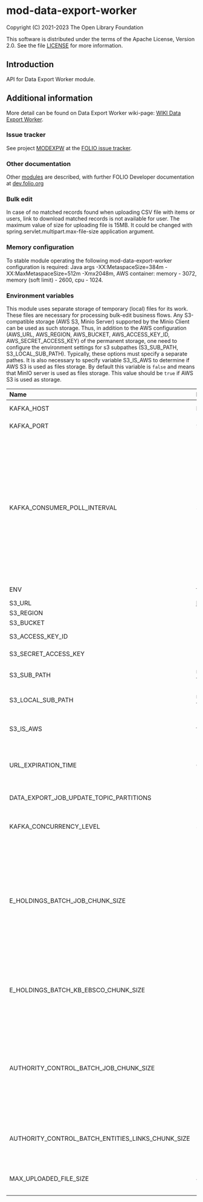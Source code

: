 # mod-data-export-worker

Copyright (C) 2021-2023 The Open Library Foundation

This software is distributed under the terms of the Apache License,
Version 2.0. See the file [LICENSE](LICENSE) for more information.

## Introduction
API for Data Export Worker module.

## Additional information
More detail can be found on Data Export Worker wiki-page: [WIKI Data Export Worker](https://wiki.folio.org/pages/viewpage.action?pageId=52134948).

### Issue tracker
See project [MODEXPW](https://issues.folio.org/browse/MODEXPW)
at the [FOLIO issue tracker](https://dev.folio.org/guidelines/issue-tracker).

### Other documentation
Other [modules](https://dev.folio.org/source-code/#server-side) are described,
with further FOLIO Developer documentation at
[dev.folio.org](https://dev.folio.org/)

### Bulk edit
In case of no matched records found when uploading CSV file with items or users, link to download matched records is not available for user.
The maximum value of size for uploading file is 15MB. It could be changed with spring.servlet.multipart.max-file-size application argument.

### Memory configuration
To stable module operating the following mod-data-export-worker configuration is required: Java args -XX:MetaspaceSize=384m -XX:MaxMetaspaceSize=512m -Xmx2048m,
AWS container: memory - 3072, memory (soft limit) - 2600, cpu - 1024.

### Environment variables
This module uses separate storage of temporary (local) files for its work. These files are necessary for processing bulk-edit business flows. 
Any S3-compatible storage (AWS S3, Minio Server) supported by the Minio Client can be used as such storage. Thus, in addition to the 
AWS configuration (AWS_URL, AWS_REGION, AWS_BUCKET, AWS_ACCESS_KEY_ID, AWS_SECRET_ACCESS_KEY) of the permanent storage, 
one need to configure the environment settings for s3 subpathes (S3_SUB_PATH, S3_LOCAL_SUB_PATH). 
Typically, these options must specify a separate pathes.
It is also necessary to specify variable S3_IS_AWS to determine if AWS S3 is used as files storage. By default this variable is `false` and means that MinIO server is used as files storage.
This value should be `true` if AWS S3 is used as storage.

| Name                                              | Default value                 | Description                                                                                                                                                                                           |
|:--------------------------------------------------|:------------------------------|:------------------------------------------------------------------------------------------------------------------------------------------------------------------------------------------------------|
| KAFKA_HOST                                        | localhost                     | Kafka broker hostname                                                                                                                                                                                 |
| KAFKA_PORT                                        | 9092                          | Kafka broker port                                                                                                                                                                                     |
| KAFKA_CONSUMER_POLL_INTERVAL                      | 3600000                       | Max interval before next poll. If long record processing is in place and interval exceeded then consumer will be kicked out of the group and another consumer will start processing the same message. |
| ENV                                               | folio                         | Environment name                                                                                                                                                                                      |
| S3_URL                                            | http://127.0.0.1:9000/        | AWS url                                                                                                                                                                                               |
| S3_REGION                                         | -                             | AWS region                                                                                                                                                                                            |
| S3_BUCKET                                         | -                             | AWS bucket                                                                                                                                                                                            |
| S3_ACCESS_KEY_ID                                  | -                             | AWS access key                                                                                                                                                                                        |
| S3_SECRET_ACCESS_KEY                              | -                             | AWS secret key                                                                                                                                                                                        |
| S3_SUB_PATH                                       | mod-data-export-worker/remote | S3 subpath for files storage                                                                                                                                                                          |
| S3_LOCAL_SUB_PATH                                 | mod-data-export-worker/local  | S3 subpath for local files storage                                                                                                                                                                    |
| S3_IS_AWS                                         | false                         | Specify if AWS S3 is used as files storage                                                                                                                                                            |
| URL_EXPIRATION_TIME                               | 604800                        | Presigned url expiration time (in seconds)                                                                                                                                                            |
| DATA_EXPORT_JOB_UPDATE_TOPIC_PARTITIONS           | 50                            | Number of partitions for topic                                                                                                                                                                        |
| KAFKA_CONCURRENCY_LEVEL                           | 30                            | Concurrency level of kafka listener                                                                                                                                                                   |
| E_HOLDINGS_BATCH_JOB_CHUNK_SIZE                   | 100                           | Specify chunk size for eHoldings export job which will be used to query data from kb-ebsco, write to database, read from database and write to file                                                   |
| E_HOLDINGS_BATCH_KB_EBSCO_CHUNK_SIZE              | 100                           | Amount to retrieve per request to mod-kb-ebsco-java (100 is max acceptable value)                                                                                                                     |
| AUTHORITY_CONTROL_BATCH_JOB_CHUNK_SIZE            | 100                           | Specify chunk size for authority control export job which will be used to query data from entities-links, and write to file                                                                           |
| AUTHORITY_CONTROL_BATCH_ENTITIES_LINKS_CHUNK_SIZE | 100                           | Amount to retrieve per request to mod-entities-links                                                                                                                                                  |
| MAX_UPLOADED_FILE_SIZE                            | 40MB                          | Specifies multipart upload file size                                                                                                                                                                  |
